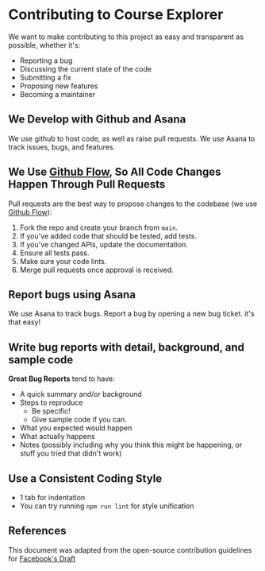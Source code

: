 # Contributing to Course Explorer
We want to make contributing to this project as easy and transparent as possible, whether it's:

- Reporting a bug
- Discussing the current state of the code
- Submitting a fix
- Proposing new features
- Becoming a maintainer

## We Develop with Github and Asana
We use github to host code, as well as raise pull requests.
We use Asana to track issues, bugs, and features.

## We Use [Github Flow](https://guides.github.com/introduction/flow/index.html), So All Code Changes Happen Through Pull Requests
Pull requests are the best way to propose changes to the codebase (we use [Github Flow](https://guides.github.com/introduction/flow/index.html)):

1. Fork the repo and create your branch from `main`.
2. If you've added code that should be tested, add tests.
3. If you've changed APIs, update the documentation.
4. Ensure all tests pass.
5. Make sure your code lints.
6. Merge pull requests once approval is received.

## Report bugs using Asana
We use Asana to track bugs. Report a bug by opening a new bug ticket. it's that easy!

## Write bug reports with detail, background, and sample code

**Great Bug Reports** tend to have:

- A quick summary and/or background
- Steps to reproduce
  - Be specific!
  - Give sample code if you can.
- What you expected would happen
- What actually happens
- Notes (possibly including why you think this might be happening, or stuff you tried that didn't work)

## Use a Consistent Coding Style

* 1 tab for indentation
* You can try running `npm run lint` for style unification

## References
This document was adapted from the open-source contribution guidelines for [Facebook's Draft](https://github.com/facebook/draft-js/blob/a9316a723f9e918afde44dea68b5f9f39b7d9b00/CONTRIBUTING.md)
